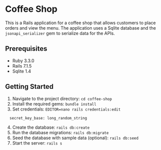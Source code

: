 # Coffee Shop

This is a Rails application for a coffee shop that allows customers to place orders and view the menu. The application uses a Sqlite database and the `jsonapi_serializer` gem to serialize data for the APIs.

## Prerequisites

- Ruby 3.3.0
- Rails 7.1.5
- Sqlite 1.4

## Getting Started

1. Navigate to the project directory: `cd coffee-shop`
2. Install the required gems: `bundle install`
3. Set credentials: `EDITOR=nano rails credentials:edit`

```
  secret_key_base: long_random_string
```

4. Create the database: `rails db:create`
5. Run the database migrations: `rails db:migrate`
6. Seed the database with sample data (optional): `rails db:seed`
7. Start the server: `rails s`
